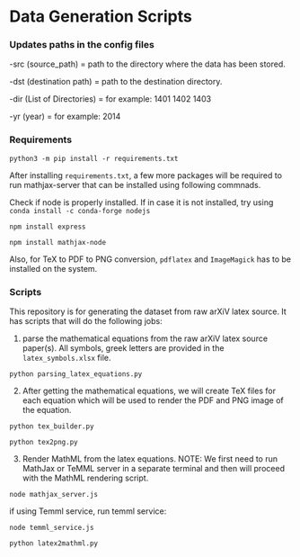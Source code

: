 # Data Generation Scripts


### Updates paths in the config files

-src (source_path) = path to the directory where the data has been stored.  

-dst (destination path) = path to the destination directory.  

-dir (List of Directories) = for example: 1401 1402 1403  

-yr (year) = for example: 2014

### Requirements

```
python3 -m pip install -r requirements.txt
```

After installing `requirements.txt`, a few more packages will be required to run mathjax-server that can be installed using following commnads.

Check if node is properly installed. If in case it is not installed, try using `conda install -c conda-forge nodejs`
```
npm install express
```
```
npm install mathjax-node
```
Also, for TeX to PDF to PNG conversion, `pdflatex` and `ImageMagick` has to be installed on the system.

### Scripts

This repository is for generating the dataset from raw arXiV latex source. It has scripts that will do the following jobs:

1) parse the mathematical equations from the raw arXiV latex source paper(s). All symbols, greek letters are provided in the `latex_symbols.xlsx` file.
```
python parsing_latex_equations.py
```

2) After getting the mathematical equations, we will create TeX files for each equation which will be used to render the PDF and PNG image of the equation.
```
python tex_builder.py
```
```
python tex2png.py
```

3) Render MathML from the latex equations. NOTE: We first need to run MathJax or TeMML server in a separate terminal and then will proceed with the MathML rendering script.
```
node mathjax_server.js
```
if using Temml service, run temml service:
```
node temml_service.js
```

```
python latex2mathml.py
```
